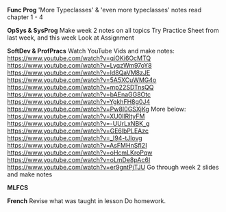 **Func Prog**
'More Typeclasses' & 'even more typeclasses' notes
read chapter 1 - 4

**OpSys & SysProg**
Make week 2 notes on all topics
Try Practice Sheet from last week, and this week
Look at Assignment

**SoftDev & ProfPracs**
Watch YouTube Vids and make notes:
	https://www.youtube.com/watch?v=qiOKi6OcMTQ
	https://www.youtube.com/watch?v=LyqzWm97oY8
	https://www.youtube.com/watch?v=ld8QaVM8zJE
	https://www.youtube.com/watch?v=5A5XCuWMG4o
	https://www.youtube.com/watch?v=mp22SDTnsQQ
	https://www.youtube.com/watch?v=bAEnaGG8Otc
	https://www.youtube.com/watch?v=YgkhFH8g0J4
	https://www.youtube.com/watch?v=Pw8I0GSXjKg
	More below:
	https://www.youtube.com/watch?v=XU0llRltyFM
	https://www.youtube.com/watch?v=-UUrLxNBK_g
	https://www.youtube.com/watch?v=GE6lbPLEAzc
	https://www.youtube.com/watch?v=_I94-tJlovg
	https://www.youtube.com/watch?v=AsFMHnSfI2I
	https://www.youtube.com/watch?v=oHcmLKroPqw
	https://www.youtube.com/watch?v=oLmDe8pAc6I
	https://www.youtube.com/watch?v=er9gntPjTJU
Go through week 2 slides and make notes

**MLFCS**


**French**
Revise what was taught in lesson
Do homework.
